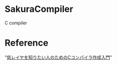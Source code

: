 # SakuraCompiler
C compiler

# Reference
"[低レイヤを知りたい人のためのCコンパイラ作成入門](https://www.sigbus.info/compilerbook)"
